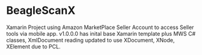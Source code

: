 # BeagleScanX
Xamarin Project using Amazon MarketPlace Seller Account to access Seller tools via mobile app.
v1.0.0.0 has inital base Xamarin template plus MWS C# classes, XmlDocument reading updated to use XDocument, XNode, XElement due to PCL.
